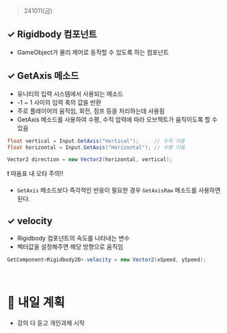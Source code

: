 ﻿> 241011(금)

## ✓ Rigidbody 컴포넌트
- GameObject가 물리 제어로 동작할 수 있도록 하는 컴포넌트

## ✓ GetAxis 메소드
- 유니티의 입력 시스템에서 사용되는 메소드
- -1 ~ 1 사이의 입력 축의 값을 반환
- 주로 플레이어의 움직임, 회전, 점프 등을 처리하는데 사용됨
- GetAxis 메소드를 사용하여 수평, 수직 압력에 따라 오브젝트가 움직이도록 할 수 있음
```C#
float vertical = Input.GetAxis("Vertical");     // 수직 이동
float horizontal = Input.GetAxis("Horizontal"); // 수평 이동

Vector2 direction = new Vector2(horizontal, vertical);
```
❗️ 따옴표 내 오타 주의!!
- `GetAxis` 메소드보다 즉각적인 반응이 필요한 경우 `GetAxisRaw` 메소드를 사용하면 된다. 

## ✓ velocity
- Rigidbody 컴포넌트의 속도를 나타내는 변수
- 벡터값을 설정해주면 해당 방향으로 움직임
```C#
GetComponent<Rigidbody2D>.velocity = new Vector2(xSpeed, ySpeed);
```

<br>

# 📍 내일 계획
- 강의 다 듣고 개인과제 시작
